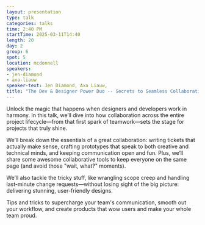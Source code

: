 ```yaml
---
layout: presentation
type: talk
categories: talks
time: 2:40 PM
startTime: 2025-03-11T14:40 
length: 20
day: 2
group: 6
spot: 5
location: mcdonnell
speakers:
- jen-diamond
- axa-liauw
speaker-text: Jen Diamond, Axa Liauw, 
title: "The Dev & Designer Power Duo -- Secrets to Seamless Collaboration"
---
```

Unlock the magic that happens when designers and developers work in harmony. In this talk, we’ll dive into how collaboration across the entire project lifecycle—from that first spark of teamwork—sets the stage for projects that truly shine.

We’ll break down the essentials of a great collaboration: writing tickets that actually make sense, crafting prototypes that speak to both creative and technical minds, and keeping communication open and fun. Plus, we’ll share some awesome collaborative tools to keep everyone on the same page (and avoid those "wait, what?" moments).

We’ll also tackle the tricky stuff, like wrangling scope creep and handling last-minute change requests—without losing sight of the big picture: delivering stunning, user-friendly designs.

Tips and tricks to supercharge your team's communication, smooth out your workflow, and create products that wow users and make your whole team proud.
